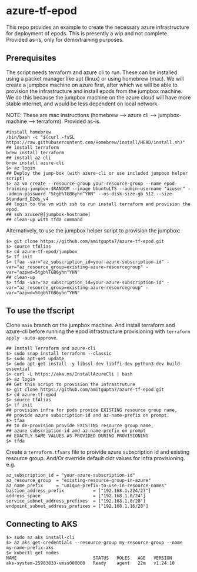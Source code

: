 # azure-tf-epod
This repo provides an example to create the necessary azure infrastructure for deployment of epods. This is presently a wip and not complete. Provided as-is, only for demo/training purposes.

## Prerequisites
The script needs terraform and azure cli to run. These can be installed using a packet manager like apt (linux) or using homebrew (mac). We will create a jumpbox machine on azure first, after which we will be able to provision the infrastructure and install epods from the jumpbox machine. We do this because the jumpbox machine on the azure cloud will have more stable internet, and would be less dependent on local network. 

NOTE: These are mac instructions (homebrew --> azure cli --> jumpbox-machine --> terraform). Provided as-is. 
```shell
#install homebrew
/bin/bash -c "$(curl -fsSL https://raw.githubusercontent.com/Homebrew/install/HEAD/install.sh)"
## install terraform
brew install terraform
## install az cli
brew install azure-cli
$> az login
## Deploy the jump-box (with azure-cli or use included jumpbox helper script)
$> az vm create --resource-group your-resource-group --name epod-training-jumpbox-$RANDOM --image UbuntuLTS --admin-username "azuser" --admin-password "5tgb%TGB6yhn^YHN" --os-disk-size-gb 512 --size Standard_D2ds_v4
## login to the vm with ssh to run install terraform and provision the epod.
## ssh azuser@[jumpbox-hostname]
## clean-up with tfda command
```

Alternatively, to use the jumpbox helper script to provision the jumpbox:
```shell
$> git clone https://github.com/amitgupta7/azure-tf-epod.git
$> source tfAlias
$> cd azure-tf-epod/jumpbox
$> tf init
$> tfaa -var="az_subscription_id=your-azure-subscription-id" -var="az_resource_group=existing-azure-resourcegroup" -var="azpwd=5tgb%TGB6yhn^YHN"
## clean-up
$> tfda -var="az_subscription_id=your-azure-subscription-id" -var="az_resource_group=existing-azure-resourcegroup" -var="azpwd=5tgb%TGB6yhn^YHN"
```

## To use the tfscript
Clone `main` branch on the jumpbox machine. And install terraform and azure-cli before running the epod infrastructure provisioning with `terraform apply -auto-approve`.
```shell
## Install Terraform and azure-cli
$> sudo snap install terraform --classic
$> sudo apt-get update
$> sudo apt-get install -y libssl-dev libffi-dev python3-dev build-essential
$> curl -L https://aka.ms/InstallAzureCli | bash
$> az login
## Get this script to provision the infrastruture
$> git clone https://github.com/amitgupta7/azure-tf-epod.git
$> cd azure-tf-epod
$> source tfAlias
$> tf init 
## provision infra for pods provide EXISTING resource group name,
## provide azure subscription-id and az-name-prefix on prompt.
$> tfaa 
## to de-provision provide EXISTING resource group name, 
## azure subscription-id and az-name-prefix on prompt 
## EXACTLY SAME VALUES AS PROVIDED DURING PROVISIONING
$> tfda
```
Create a `terraform.tfvars` file to proivide azure subscription id and existing resource group. And/Or override default cidr values for infra provisioning. e.g.
```hcl
az_subscription_id = "your-azure-subscription-id"
az_resource_group  = "existing-resource-group-in-azure"
az_name_prefix     = "unique-prefix-to-use-in-resource-names"
bastion_address_prefix           = ["192.168.1.224/27"]
address_space                    = ["192.168.1.0/24"]
service_subnet_address_prefixes  = ["192.168.1.0/28"]
endpoint_subnet_address_prefixes = ["192.168.1.16/28"]
```

##  Connecting to AKS
```shell
$> sudo az aks install-cli
$> az aks get-credentials --resource-group my-resource-group --name my-name-prefix-aks
$> kubectl get nodes
NAME                             STATUS   ROLES   AGE   VERSION
aks-system-25983833-vmss000000   Ready    agent   22m   v1.24.10
```
